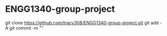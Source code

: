 # ENGG1340-group-project

git clone https://github.com/tracy308/ENGG1340-group-project.git
git add -A
git commit -m "<anything you did you write here>"